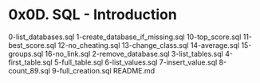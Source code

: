 # 0x0D. SQL - Introduction



0-list_databases.sql
1-create_database_if_missing.sql
10-top_score.sql
11-best_score.sql
12-no_cheating.sql
13-change_class.sql
14-average.sql
15-groups.sql
16-no_link.sql
2-remove_database.sql
3-list_tables.sql
4-first_table.sql
5-full_table.sql
6-list_values.sql
7-insert_value.sql
8-count_89.sql
9-full_creation.sql
README.md
